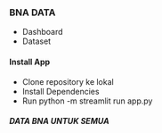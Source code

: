 ### BNA DATA
- Dashboard
- Dataset

#### Install App
- Clone repository ke lokal
- Install Dependencies
- Run python -m streamlit run app.py

##### DATA BNA UNTUK SEMUA